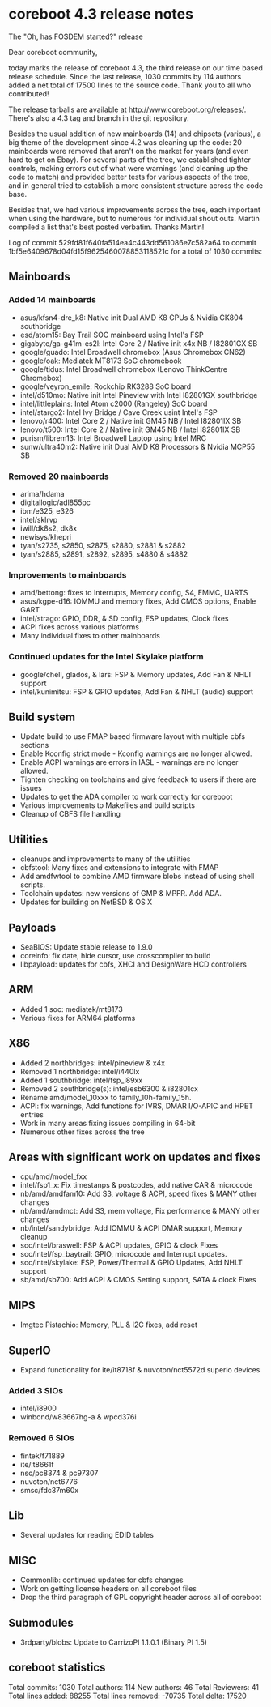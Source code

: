 coreboot 4.3 release notes
==========================

The "Oh, has FOSDEM started?" release

Dear coreboot community,

today marks the release of coreboot 4.3, the third release on our time
based release schedule. Since the last release, 1030 commits by 114
authors added a net total of 17500 lines to the source code. Thank you
to all who contributed!

The release tarballs are available at http://www.coreboot.org/releases/.
There's also a 4.3 tag and branch in the git repository.

Besides the usual addition of new mainboards (14) and chipsets
(various), a big theme of the development since 4.2 was cleaning up the
code: 20 mainboards were removed that aren't on the market for years
(and even hard to get on Ebay). For several parts of the tree, we
established tighter controls, making errors out of what were warnings
(and cleaning up the code to match) and provided better tests for
various aspects of the tree, and in general tried to establish a more
consistent structure across the code base.

Besides that, we had various improvements across the tree, each
important when using the hardware, but to numerous for individual shout
outs. Martin compiled a list that's best posted verbatim. Thanks Martin!

Log of commit 529fd81f640fa514ea4c443dd561086e7c582a64 to commit
1bf5e6409678d04fd15f9625460078853118521c for a total of 1030 commits:

Mainboards
----------

### Added 14 mainboards

* asus/kfsn4-dre_k8: Native init Dual AMD K8 CPUs & Nvidia CK804
  southbridge
* esd/atom15: Bay Trail SOC mainboard using Intel's FSP
* gigabyte/ga-g41m-es2l: Intel Core 2 / Native init x4x NB / I82801GX SB
* google/guado: Intel Broadwell chromebox (Asus Chromebox CN62)
* google/oak: Mediatek MT8173 SoC chromebook
* google/tidus: Intel Broadwell chromebox (Lenovo ThinkCentre Chromebox)
* google/veyron_emile: Rockchip RK3288 SoC board
* intel/d510mo: Native init Intel Pineview with Intel I82801GX
  southbridge
* intel/littleplains: Intel Atom c2000 (Rangeley) SoC board
* intel/stargo2: Intel Ivy Bridge / Cave Creek usint Intel's FSP
* lenovo/r400: Intel Core 2 / Native init GM45 NB / Intel I82801IX SB
* lenovo/t500: Intel Core 2 / Native init GM45 NB / Intel I82801IX SB
* purism/librem13: Intel Broadwell Laptop using Intel MRC
* sunw/ultra40m2: Native init Dual AMD K8 Processors & Nvidia MCP55 SB

### Removed 20 mainboards

* arima/hdama
* digitallogic/adl855pc
* ibm/e325, e326
* intel/sklrvp
* iwill/dk8s2, dk8x
* newisys/khepri
* tyan/s2735, s2850, s2875, s2880, s2881 & s2882
* tyan/s2885, s2891, s2892, s2895, s4880 & s4882

### Improvements to mainboards

* amd/bettong: fixes to Interrupts, Memory config, S4, EMMC, UARTS
* asus/kgpe-d16: IOMMU and memory fixes, Add CMOS options, Enable GART
* intel/strago: GPIO, DDR, & SD config, FSP updates, Clock fixes
* ACPI fixes across various platforms
* Many individual fixes to other mainboards

### Continued updates for the Intel Skylake platform

* google/chell, glados, & lars: FSP & Memory updates, Add Fan & NHLT
  support
* intel/kunimitsu: FSP & GPIO updates, Add Fan & NHLT (audio) support

Build system
------------
* Update build to use FMAP based firmware layout with multiple cbfs
  sections
* Enable Kconfig strict mode - Kconfig warnings are no longer allowed.
* Enable ACPI warnings are errors in IASL - warnings are no longer
  allowed.
* Tighten checking on toolchains and give feedback to users if there are
  issues
* Updates to get the ADA compiler to work correctly for coreboot
* Various improvements to Makefiles and build scripts
* Cleanup of CBFS file handling

Utilities
---------
* cleanups and improvements to many of the utilities
* cbfstool: Many fixes and extensions to integrate with FMAP
* Add amdfwtool to combine AMD firmware blobs instead of using shell
  scripts.
* Toolchain updates: new versions of GMP & MPFR. Add ADA.
* Updates for building on NetBSD & OS X

Payloads
--------
* SeaBIOS: Update stable release to 1.9.0
* coreinfo: fix date, hide cursor, use crosscompiler to build
* libpayload: updates for cbfs, XHCI and DesignWare HCD controllers

ARM
---
* Added 1 soc: mediatek/mt8173
* Various fixes for ARM64 platforms

X86
---
* Added 2 northbridges: intel/pineview & x4x
* Removed 1 northbridge: intel/i440lx
* Added 1 southbridge: intel/fsp_i89xx
* Removed 2 southbridge(s): intel/esb6300 & i82801cx
* Rename amd/model_10xxx to family_10h-family_15h.
* ACPI: fix warnings, Add functions for IVRS, DMAR I/O-APIC and HPET
  entries
* Work in many areas fixing issues compiling in 64-bit
* Numerous other fixes across the tree

Areas with significant work on updates and fixes
------------------------------------------------
* cpu/amd/model_fxx
* intel/fsp1_x: Fix timestanps & postcodes, add native CAR & microcode
* nb/amd/amdfam10: Add S3, voltage & ACPI, speed fixes & MANY other
  changes
* nb/amd/amdmct: Add S3, mem voltage, Fix performance & MANY other
  changes
* nb/intel/sandybridge: Add IOMMU & ACPI DMAR support, Memory cleanup
* soc/intel/braswell: FSP & ACPI updates, GPIO & clock Fixes
* soc/intel/fsp_baytrail: GPIO, microcode and Interrupt updates.
* soc/intel/skylake: FSP, Power/Thermal & GPIO Updates, Add NHLT support
* sb/amd/sb700: Add ACPI & CMOS Setting support, SATA & clock Fixes

MIPS
----
* Imgtec Pistachio: Memory, PLL & I2C fixes, add reset

SuperIO
-------
* Expand functionality for ite/it8718f & nuvoton/nct5572d superio
  devices

### Added 3 SIOs

* intel/i8900
* winbond/w83667hg-a & wpcd376i

### Removed 6 SIOs

* fintek/f71889
* ite/it8661f
* nsc/pc8374 & pc97307
* nuvoton/nct6776
* smsc/fdc37m60x

Lib
---
* Several updates for reading EDID tables

MISC
----
* Commonlib: continued updates for cbfs changes
* Work on getting license headers on all coreboot files
* Drop the third paragraph of GPL copyright header across all of
  coreboot

Submodules
----------
* 3rdparty/blobs: Update to CarrizoPI 1.1.0.1 (Binary PI 1.5)

coreboot statistics
-------------------
Total commits: 1030
Total authors: 114
New authors: 46
Total Reviewers: 41
Total lines added: 88255
Total lines removed: -70735
Total delta: 17520
